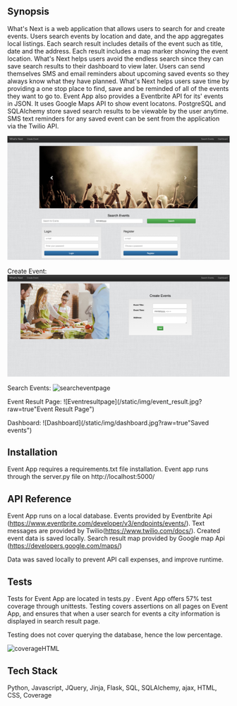 ## Synopsis

What's Next is a web application that allows users to search for and create events. Users search events by location and date, and the app aggregates local listings. Each search result includes details of the event such as title, date and the address. Each result includes a map marker showing the event location. What's Next helps users avoid the endless search since they can save search results to their dashboard to view later. Users can send themselves SMS and email reminders about upcoming saved events so they always know what they have planned. What's Next helps users save time by providing a one stop place to find, save and be reminded of all of the events they want to go to.  Event App also provides a Eventbrite API for its' events in JSON. 
It uses Google Maps API to show event locatons. PostgreSQL and SQLAlchemy store saved search results to be viewable by the user anytime. SMS text reminders for any saved event can be sent from the application via the Twilio API.  

![homepage](/static/img/homepage.jpg?raw=true "Homepage")

Create Event:
![createeventpage](/static/img/create_event.jpg?raw=true "Create Event Page")

Search Events:
![searcheventpage](/static/img/search_event.jpg?raw=true "Search for the Events")

Event Result Page: 
![Eventresultpage](/static/img/event_result.jpg?raw=true"Event Result Page")

Dashboard: 
![Dashboard](/static/img/dashboard.jpg?raw=true"Saved events")



## Installation
Event App requires a requirements.txt file installation. Event app runs through the server.py file on http://localhost:5000/


## API Reference

Event App runs on a local database. Events provided by Eventbrite Api (https://www.eventbrite.com/developer/v3/endpoints/events/). Text messages are provided by Twilio(https://www.twilio.com/docs/). Created event data is saved locally. Search result map provided by Google map Api (https://developers.google.com/maps/)

Data was saved locally to prevent API call expenses, and improve runtime. 

## Tests

Tests for Event App are located in tests.py . Event App offers 57% test coverage through unittests. Testing covers assertions on all pages on Event App, and ensures that when a user search for events a city information is displayed in search result page. 

Testing does not cover querying the database, hence the low percentage.

![coverageHTML](/static/coverage.jpg?raw=true "Testing Coverage")

## Tech Stack
Python, Javascript, JQuery, Jinja, Flask, SQL, SQLAlchemy, ajax, HTML, CSS, Coverage 


